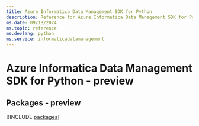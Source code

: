 ```yaml
---
title: Azure Informatica Data Management SDK for Python
description: Reference for Azure Informatica Data Management SDK for Python
ms.date: 09/18/2024
ms.topic: reference
ms.devlang: python
ms.service: informaticadatamanagement
---
```

# Azure Informatica Data Management SDK for Python - preview
## Packages - preview
[!INCLUDE [packages](informatica-data-management-index.md)]